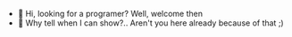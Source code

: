 - 👋 Hi, looking for a programer? Well, welcome then
- 👀 Why tell when I can show?.. Aren't you here already because of that ;)

